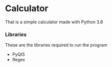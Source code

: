 # Calculator
 That is a simple calculator made with Python 3.8
 
 ### Libraries
 These are the libraries required to run the program
 * PyQt5
 * Regex
